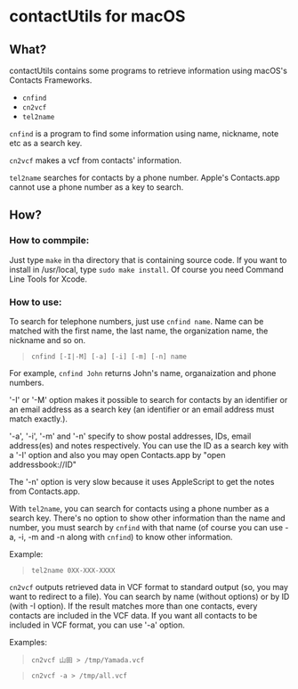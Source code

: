 # contactUtils for macOS   

## What?

contactUtils contains some programs to retrieve information using macOS's Contacts Frameworks.

- `cnfind`
- `cn2vcf`
- `tel2name`

`cnfind` is a program to find some information using name, nickname, note etc as a search key.

`cn2vcf` makes a vcf from contacts' information.

`tel2name` searches for contacts by a phone number.  Apple's Contacts.app cannot use a phone number as a key to search.

## How?

### How to commpile:

Just type `make` in tha directory that is containing source code.  If you want to install in /usr/local, type `sudo make install`.  Of course you need Command Line Tools for Xcode.

### How to use:

To search for telephone numbers, just use `cnfind name`.  Name can be matched with the first name, the last name, the organization name, the nickname and so on.

>`cnfind [-I|-M] [-a] [-i] [-m] [-n] name`

For example, `cnfind John` returns John's name, organaization and phone numbers.

'-I' or '-M' option makes it possible to search for contacts by an identifier or an email address as a search key (an identifier or an email address must match exactly.).

'-a', '-i', '-m' and '-n' specify to show postal addresses, IDs, email address(es) and notes respectively.  You can use the ID as a search key with a '-I' option and also you may open Contacts.app by "open addressbook://ID"

The '-n' option is very slow because it uses AppleScript to get the notes from Contacts.app.

With `tel2name`, you can search for contacts using a phone number as a search key.  There's no option to show other information than the name and number, you must search by `cnfind` with that name (of course you can use -a, -i, -m and -n along with `cnfind`) to know other information.

Example:
> `tel2name 0XX-XXX-XXXX`

`cn2vcf` outputs retrieved data in VCF format to standard output (so, you may want to redirect to a file).  You can search by name (without options) or by ID (with -I option).  If the result matches more than one contacts, every contacts are included in the VCF data.  If you want all contacts to be included in VCF format, you can use '-a' option.  

Examples:

> `cn2vcf 山田 > /tmp/Yamada.vcf`

> `cn2vcf -a > /tmp/all.vcf`

